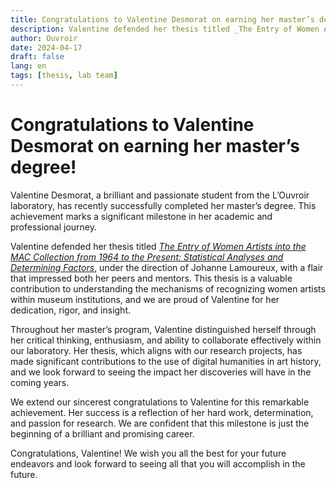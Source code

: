 ```yaml
---
title: Congratulations to Valentine Desmorat on earning her master’s degree!
description: Valentine defended her thesis titled _The Entry of Women Artists into the MAC Collection from 1964 to the Present. Statistical Analyses and Determining Factors_
author: Ouvroir
date: 2024-04-17
draft: false
lang: en
tags: [thesis, lab team]
---
```


# Congratulations to Valentine Desmorat on earning her master’s degree!

Valentine Desmorat, a brilliant and passionate student from the L’Ouvroir laboratory, has recently successfully completed her master’s degree. This achievement marks a significant milestone in her academic and professional journey.

Valentine defended her thesis titled [_The Entry of Women Artists into the MAC Collection from 1964 to the Present: Statistical Analyses and Determining Factors_](https://papyrus.bib.umontreal.ca/xmlui/handle/1866/33193), under the direction of Johanne Lamoureux, with a flair that impressed both her peers and mentors. This thesis is a valuable contribution to understanding the mechanisms of recognizing women artists within museum institutions, and we are proud of Valentine for her dedication, rigor, and insight.

Throughout her master’s program, Valentine distinguished herself through her critical thinking, enthusiasm, and ability to collaborate effectively within our laboratory. Her thesis, which aligns with our research projects, has made significant contributions to the use of digital humanities in art history, and we look forward to seeing the impact her discoveries will have in the coming years.

We extend our sincerest congratulations to Valentine for this remarkable achievement. Her success is a reflection of her hard work, determination, and passion for research. We are confident that this milestone is just the beginning of a brilliant and promising career.

Congratulations, Valentine! We wish you all the best for your future endeavors and look forward to seeing all that you will accomplish in the future.
